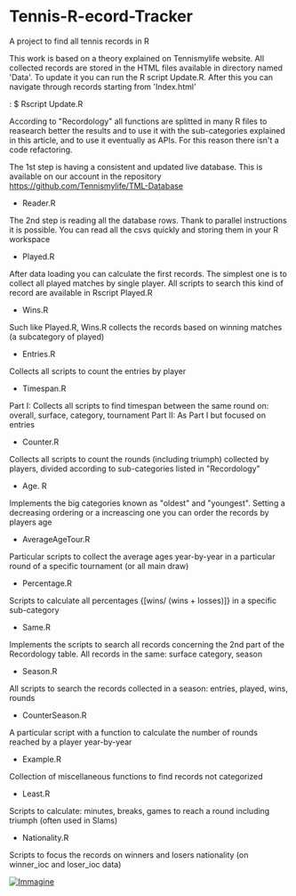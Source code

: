 # Tennis-R-ecord-Tracker
A project to find all tennis records in R

This work is based on a theory explained on Tennismylife website. All collected records are stored in the HTML files available in directory named 'Data'. To update it you can run the R script Update.R. After this you can navigate through records starting from 'Index.html'

: $ Rscript Update.R

According to "Recordology" all functions are splitted in many R files to reasearch better the results and to use it with the sub-categories explained in this article, and to use it eventually as APIs. For this reason there isn't a code refactoring.

The 1st step is having a consistent and updated live database. This is available on our account in the repository https://github.com/Tennismylife/TML-Database

* Reader.R 

The 2nd step is reading all the database rows. Thank to parallel instructions it is possible. You can read all the csvs quickly and storing them in your R workspace

* Played.R

After data loading you can calculate the first records. The simplest one is to collect all played matches by single player. All scripts to search this kind of record are available in Rscript Played.R

* Wins.R

Such like Played.R, Wins.R collects the records based on winning matches (a subcategory of played)

* Entries.R

Collects all scripts to count the entries by player

* Timespan.R

Part I: Collects all scripts to find timespan between the same round on: overall, surface, category, tournament
Part II: As Part I but focused on entries

* Counter.R

Collects all scripts to count the rounds (including triumph) collected by players, divided according to sub-categories listed in "Recordology"

* Age. R

Implements the big categories known as "oldest" and "youngest". Setting a decreasing ordering or a increascing one you can order the records by players age

* AverageAgeTour.R

Particular scripts to collect the average ages year-by-year in a particular round of a specific tournament (or all main draw)

* Percentage.R

Scripts to calculate all percentages {[wins/ (wins + losses)]} in a specific sub-category

* Same.R

Implements the scripts to search all records concerning the 2nd part of the Recordology table. All records in the same: surface  category, season

* Season.R

All scripts to search the records collected in a season: entries, played, wins, rounds

* CounterSeason.R

A particular script with a function to calculate the number of rounds reached by a player year-by-year

* Example.R

Collection of miscellaneous functions to find records not categorized

* Least.R

Scripts to calculate: minutes, breaks, games to reach a round including triumph (often used in Slams)

* Nationality.R

Scripts to focus the records on winners and losers nationality (on winner_ioc and loser_ioc data)


<a href="https://ibb.co/s6ZVRd3"><img src="https://i.ibb.co/k9tSBsc/Immagine.png" alt="Immagine" border="0"></a>



